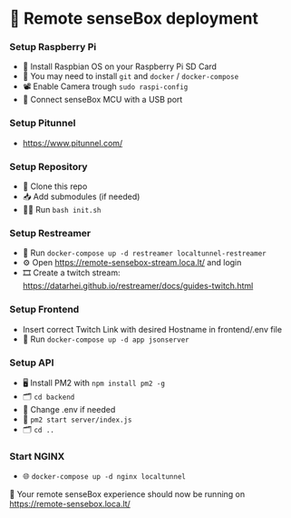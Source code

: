 # 🔭 Remote senseBox deployment

### Setup Raspberry Pi
- 💾 Install Raspbian OS on your Raspberry Pi SD Card
- 🐳 You may need to install `git` and `docker` / `docker-compose`
- 📽 Enable Camera trough `sudo raspi-config`
- 🔌 Connect senseBox MCU with a USB port

### Setup Pitunnel
- https://www.pitunnel.com/

### Setup Repository
- 👯 Clone this repo
- 📥 Add submodules (if needed)
- 👩‍🔧 Run `bash init.sh`

### Setup Restreamer
- 🛫 Run `docker-compose up -d restreamer localtunnel-restreamer`
- ⚙️ Open https://remote-sensebox-stream.loca.lt/ and login
- 🎞 Create a twitch stream: https://datarhei.github.io/restreamer/docs/guides-twitch.html

### Setup Frontend
- Insert correct Twitch Link with desired Hostname in frontend/.env file
- 🛫 Run `docker-compose up -d app jsonserver`

### Setup API
- 🖥 Install PM2 with `npm install pm2 -g`
- 🗂 `cd backend`
- 🌳 Change .env if needed
- 🚀 `pm2 start server/index.js`
- 🗂 `cd ..`

### Start NGINX
- 🌐 `docker-compose up -d nginx localtunnel`

🚀 Your remote senseBox experience should now be running on https://remote-sensebox.loca.lt/

